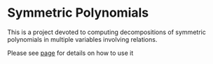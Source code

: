 # Symmetric Polynomials
This is a project devoted to computing decompositions of symmetric polynomials in multiple variables involving relations. 

Please see <a href="https://nickg-math.github.io/Symmetric_Polynomials/html/use.html">page</a> for details on how to use it